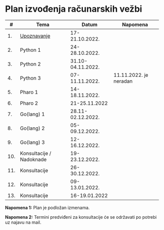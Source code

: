 # Plan izvođenja računarskih vežbi


| #   | Tema                                                                                            | Datum             | Napomena               |
|-----|-------------------------------------------------------------------------------------------------|-------------------|------------------------|
| 1.  | [Upoznavanje](https://docs.google.com/document/d/10iPyYVInx7acsXKZA5it8aw6JBOJEELKvW4LgrcHGD0/) | 17-21.10.2022.    |                        |
| 2.  | Python 1                                                                                        | 24-28.10.2022.    |                        |
| 3.  | Python 2                                                                                        | 31.10-04.11.2022. |                        |
| 4.  | Python 3                                                                                        | 07-11.11.2022.    | 11.11.2022. je neradan |
| 5.  | Pharo 1                                                                                         | 14-18.11.2022.    |                        |
| 6.  | Pharo 2                                                                                         | 21-25.11.2022     |                        |
| 7.  | Go(lang) 1                                                                                      | 28.11-02.12.2022. |                        |
| 8.  | Go(lang) 2                                                                                      | 05-09.12.2022.    |                        |
| 9.  | Go(lang) 3                                                                                      | 12-16.12.2022.    |                        |
| 10. | Konsultacije / Nadoknade                                                                        | 19-23.12.2022.    |                        |
| 11. | Konsultacije                                                                                    | 26-30.12.2022.    |                        |
| 12. | Konsultacije                                                                                    | 09-13.01.2022.    |                        |
| 13. | Konsultacije                                                                                    | 16-19.01.2022     |                        |

**Napomena 1:** Plan je podložan izmenama.

**Napomena 2:** Termini predviđeni za konsultacije će se održavati po potrebi
uz najavu na mail.
